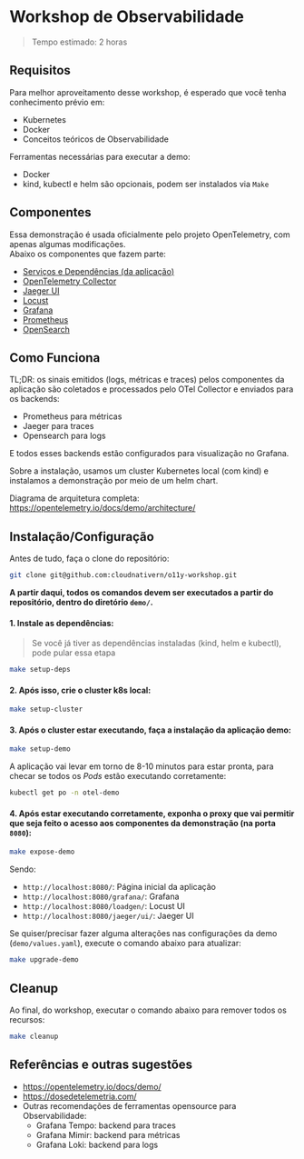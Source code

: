 # Workshop de Observabilidade

> Tempo estimado: 2 horas

## Requisitos

Para melhor aproveitamento desse workshop, é esperado que você tenha conhecimento prévio em:
* Kubernetes
* Docker
* Conceitos teóricos de Observabilidade


Ferramentas necessárias para executar a demo:
* Docker
* kind, kubectl e helm são opcionais, podem ser instalados via `Make`


## Componentes

Essa demonstração é usada oficialmente pelo projeto OpenTelemetry, com apenas algumas modificações.   
Abaixo os componentes que fazem parte:

* [Serviços e Dependências (da aplicação)](https://opentelemetry.io/docs/demo/services/)
* [OpenTelemetry Collector](https://opentelemetry.io/docs/collector/)
* [Jaeger UI](https://www.jaegertracing.io/)
* [Locust](https://locust.io/)
* [Grafana](https://grafana.com/oss/grafana/)
* [Prometheus](https://prometheus.io/)
* [OpenSearch](https://opensearch.org/)

## Como Funciona

TL;DR: os sinais emitidos (logs, métricas e traces) pelos componentes da aplicação são coletados e processados pelo OTel Collector e enviados para os backends:

* Prometheus para métricas
* Jaeger para traces
* Opensearch para logs

E todos esses backends estão configurados para visualização no Grafana.

Sobre a instalação, usamos um cluster Kubernetes local (com kind) e instalamos a demonstração por meio de um helm chart.


Diagrama de arquitetura completa: https://opentelemetry.io/docs/demo/architecture/


## Instalação/Configuração

Antes de tudo, faça o clone do repositório:

```bash
git clone git@github.com:cloudnativern/o11y-workshop.git
```

**A partir daqui, todos os comandos devem ser executados a partir do repositório, dentro do diretório `demo/`.**   


#### 1. Instale as dependências:
> Se você já tiver as dependências instaladas (kind, helm e kubectl), pode pular essa etapa 

```bash
make setup-deps
```

#### 2. Após isso, crie o cluster k8s local: 

```bash
make setup-cluster
```

#### 3. Após o cluster estar executando, faça a instalação da aplicação demo:

```bash
make setup-demo
```

A aplicação vai levar em torno de 8-10 minutos para estar pronta, para checar se todos os *Pods* estão executando corretamente:
```bash
kubectl get po -n otel-demo
```

#### 4. Após estar executando corretamente, exponha o proxy que vai permitir que seja feito o acesso aos componentes da demonstração (na porta `8080`):
```bash
make expose-demo
```

Sendo:
* `http://localhost:8080/`: Página inicial da aplicação
* `http://localhost:8080/grafana/`: Grafana
* `http://localhost:8080/loadgen/`: Locust UI
* `http://localhost:8080/jaeger/ui/`: Jaeger UI


Se quiser/precisar fazer alguma alterações nas configurações da demo (`demo/values.yaml`), execute o comando abaixo para atualizar:
```bash
make upgrade-demo
```

## Cleanup
Ao final, do workshop, executar o comando abaixo para remover todos os recursos:
```bash
make cleanup
```

## Referências e outras sugestões
* https://opentelemetry.io/docs/demo/
* https://dosedetelemetria.com/
* Outras recomendações de ferramentas opensource para Observabilidade:
    * Grafana Tempo: backend para traces
    * Grafana Mimir: backend para métricas
    * Grafana Loki: backend para logs








